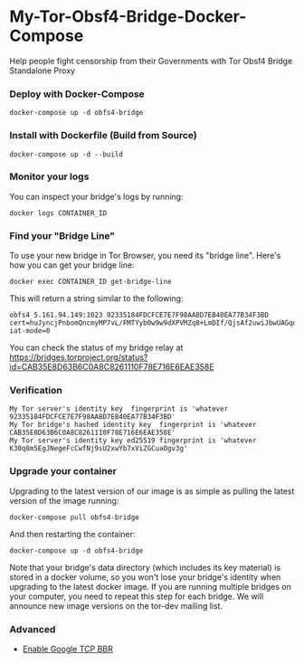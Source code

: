 # My-Tor-Obsf4-Bridge-Docker-Compose
Help people fight censorship from their Governments with Tor Obsf4 Bridge Standalone Proxy

### Deploy with Docker-Compose
```
docker-compose up -d obfs4-bridge
```

### Install with Dockerfile (Build from Source)
```
docker-compose up -d --build
```

### Monitor your logs

You can inspect your bridge's logs by running:
```
docker logs CONTAINER_ID
```

### Find your "Bridge Line"
To use your new bridge in Tor Browser, you need its "bridge line". Here's how you can get your bridge line:

```
docker exec CONTAINER_ID get-bridge-line
```

This will return a string similar to the following:
```
obfs4 5.161.94.149:1023 92335184FDCFCE7E7F98AA8D7EB40EA77B34F3BD cert=huJyncjPnbomQncmyMP7vL/FMTYyb0w9w9dXPVMZq8+LmDIf/QjsAf2uwiJbwUAGqojUNg iat-mode=0
```
You can check the status of my bridge relay at https://bridges.torproject.org/status?id=CAB35E8D63B6C0A8C8261110F78E716E6EAE358E

### Verification
```
My Tor server's identity key  fingerprint is 'whatever 92335184FDCFCE7E7F98AA8D7EB40EA77B34F3BD'
My Tor bridge's hashed identity key  fingerprint is 'whatever CAB35E8D63B6C0A8C8261110F78E716E6EAE358E'
My Tor server's identity key ed25519 fingerprint is 'whatever K30q8m5EgJNegeFcCwfNj9sU2xwYb7xViZGCuaOgv3g'
```

### Upgrade your container

Upgrading to the latest version of our image is as simple as pulling the latest version of the image running:

```
docker-compose pull obfs4-bridge
```

And then restarting the container:

```
docker-compose up -d obfs4-bridge
```
Note that your bridge's data directory (which includes its key material) is stored in a docker volume, so you won't lose your bridge's identity when upgrading to the latest docker image. If you are running multiple bridges on your computer, you need to repeat this step for each bridge. We will announce new image versions on the tor-dev mailing list.



### Advanced

- [Enable Google TCP BBR](https://www.linuxbabe.com/ubuntu/enable-google-tcp-bbr-ubuntu)



